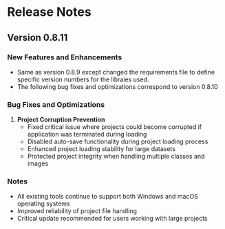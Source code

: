 # Release Notes
## Version 0.8.11

### New Features and Enhancements
- Same as version 0.8.9 except changed the requirements file to define specific version numbers for the libraies used.
- The following bug fixes and optimizations correspond to version 0.8.10 

### Bug Fixes and Optimizations
1. **Project Corruption Prevention**
   - Fixed critical issue where projects could become corrupted if application was terminated during loading
   - Disabled auto-save functionality during project loading process
   - Enhanced project loading stability for large datasets
   - Protected project integrity when handling multiple classes and images

### Notes
- All existing tools continue to support both Windows and macOS operating systems
- Improved reliability of project file handling
- Critical update recommended for users working with large projects